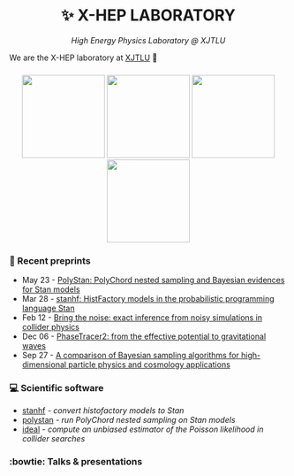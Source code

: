 <h1 align="center">
✨ X-HEP LABORATORY
</h1>
<div align="center">
<i>High Energy Physics Laboratory @ XJTLU</i>
</div>

We are the X-HEP laboratory at [XJTLU](https://www.xjtlu.edu.cn/en/study/departments/school-of-mathematics-and-physics/physics) 👋

###

<p align="center">
  <a href="https://scholar.xjtlu.edu.cn/en/persons/AndrewFowlie"><img src="https://scholar.xjtlu.edu.cn/files-asset/35379481/testfilename.jpg" height="150"></a>
  <a href="https://scholar.xjtlu.edu.cn/en/persons/TiagoAdorno"><img src="https://scholar.xjtlu.edu.cn/files-asset/35378571/testfilename.jpg" height="150"></a>
  <a href="https://scholar.xjtlu.edu.cn/en/persons/ArthurMoraes"><img src="https://scholar.xjtlu.edu.cn/files-asset/35378639/testfilename.jpg" height="150"></a>
  <a href="https://scholar.xjtlu.edu.cn/en/persons/NielsGresnigt"><img src="https://scholar.xjtlu.edu.cn/files-asset/35370071/testfilename.jpg" height="150"></a>
</p>

### 📄 Recent preprints

<!-- feed start -->
- May 23 - [PolyStan: PolyChord nested sampling and Bayesian evidences for Stan models](http://arxiv.org/abs/2505.17620v1)
- Mar 28 - [stanhf: HistFactory models in the probabilistic programming language Stan](http://arxiv.org/abs/2503.22188v1)
- Feb 12 - [Bring the noise: exact inference from noisy simulations in collider physics](http://arxiv.org/abs/2502.08157v1)
- Dec 06 - [PhaseTracer2: from the effective potential to gravitational waves](http://arxiv.org/abs/2412.04881v2)
- Sep 27 - [A comparison of Bayesian sampling algorithms for high-dimensional particle physics and cosmology applications](http://arxiv.org/abs/2409.18464v2)
<!-- feed end -->


### 💻 Scientific software

- [stanhf](https://github.com/xhep-lab/stanhf) *- convert histofactory models to Stan* 
- [polystan](https://github.com/xhep-lab/polystan) *- run PolyChord nested sampling on Stan models* 
- [ideal](https://github.com/xhep-lab/ideal) *- compute an unbiased estimator of the Poisson likelihood in collider searches* 

### :bowtie: Talks & presentations




